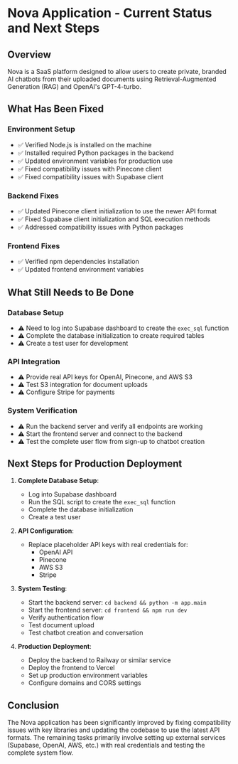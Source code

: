# Nova Application - Current Status and Next Steps

## Overview
Nova is a SaaS platform designed to allow users to create private, branded AI chatbots from their uploaded documents using Retrieval-Augmented Generation (RAG) and OpenAI's GPT-4-turbo.

## What Has Been Fixed

### Environment Setup
- ✅ Verified Node.js is installed on the machine
- ✅ Installed required Python packages in the backend
- ✅ Updated environment variables for production use
- ✅ Fixed compatibility issues with Pinecone client
- ✅ Fixed compatibility issues with Supabase client

### Backend Fixes
- ✅ Updated Pinecone client initialization to use the newer API format
- ✅ Fixed Supabase client initialization and SQL execution methods
- ✅ Addressed compatibility issues with Python packages

### Frontend Fixes
- ✅ Verified npm dependencies installation
- ✅ Updated frontend environment variables

## What Still Needs to Be Done

### Database Setup
- ⚠️ Need to log into Supabase dashboard to create the `exec_sql` function
- ⚠️ Complete the database initialization to create required tables
- ⚠️ Create a test user for development

### API Integration
- ⚠️ Provide real API keys for OpenAI, Pinecone, and AWS S3
- ⚠️ Test S3 integration for document uploads
- ⚠️ Configure Stripe for payments

### System Verification
- ⚠️ Run the backend server and verify all endpoints are working
- ⚠️ Start the frontend server and connect to the backend
- ⚠️ Test the complete user flow from sign-up to chatbot creation

## Next Steps for Production Deployment

1. **Complete Database Setup**:
   - Log into Supabase dashboard
   - Run the SQL script to create the `exec_sql` function
   - Complete the database initialization
   - Create a test user

2. **API Configuration**:
   - Replace placeholder API keys with real credentials for:
     - OpenAI API
     - Pinecone
     - AWS S3
     - Stripe

3. **System Testing**:
   - Start the backend server: `cd backend && python -m app.main`
   - Start the frontend server: `cd frontend && npm run dev`
   - Verify authentication flow
   - Test document upload
   - Test chatbot creation and conversation

4. **Production Deployment**:
   - Deploy the backend to Railway or similar service
   - Deploy the frontend to Vercel
   - Set up production environment variables
   - Configure domains and CORS settings

## Conclusion
The Nova application has been significantly improved by fixing compatibility issues with key libraries and updating the codebase to use the latest API formats. The remaining tasks primarily involve setting up external services (Supabase, OpenAI, AWS, etc.) with real credentials and testing the complete system flow. 